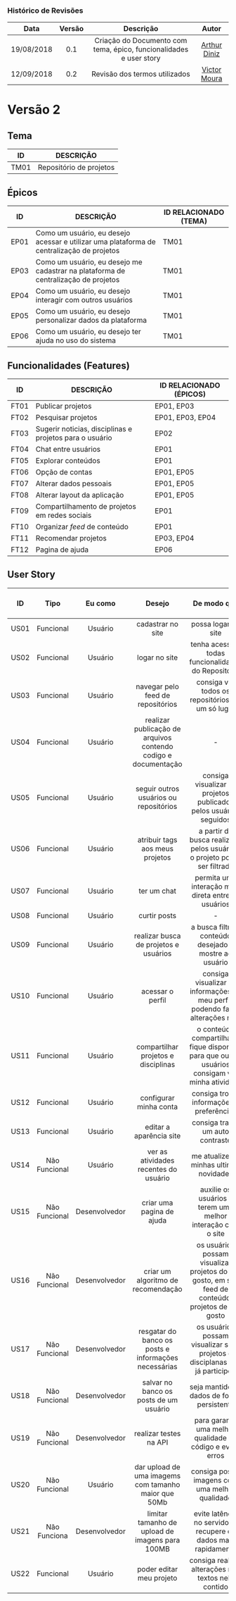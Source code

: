 ### Histórico de Revisões

| Data       | Versão | Descrição            |         Autor             |
|:----------:|:------:|:--------------------:|:-------------------------:|
| 19/08/2018 | 0.1 | Criação do Documento com tema, épico, funcionalidades e user story  | [Arthur Diniz](https://github.com/arthurbdiniz) |
| 12/09/2018 | 0.2 | Revisão dos termos utilizados  | [Victor Moura](https://github.com/victorcmoura) |

# Versão 2

## Tema
| ID | DESCRIÇÃO |
|----|-----------|
|TM01| Repositório de projetos|

## Épicos
| ID | DESCRIÇÃO | ID RELACIONADO (TEMA) |
|----|-----------|----------------|
| EP01 | Como um usuário, eu desejo acessar e utilizar uma plataforma de centralização de projetos | TM01 |
| EP03 | Como um usuário, eu desejo me cadastrar na plataforma de centralização de projetos | TM01 |
| EP04 | Como um usuário, eu desejo interagir com outros usuários | TM01 |
| EP05 | Como um usuário, eu desejo personalizar dados da plataforma | TM01 |
| EP06 | Como um usuário, eu desejo ter ajuda no uso do sistema | TM01 |

## Funcionalidades (Features)
| ID | DESCRIÇÃO | ID RELACIONADO (ÉPICOS) |
|----|-----------|----------------|
| FT01 | Publicar projetos | EP01, EP03 |
| FT02 | Pesquisar projetos | EP01, EP03, EP04 |
| FT03 | Sugerir noticias, disciplinas e projetos  para o usuário | EP02 |
| FT04 | Chat entre usuários | EP01 |
| FT05 | Explorar conteúdos | EP01 |
| FT06 | Opção de contas | EP01, EP05 |
| FT07 | Alterar dados pessoais | EP01, EP05 |
| FT08 | Alterar layout da aplicação | EP01, EP05 |
| FT09 | Compartilhamento de projetos em redes sociais | EP01 |
| FT10 | Organizar _feed_ de conteúdo | EP01 |
| FT11 | Recomendar projetos | EP03, EP04 |
| FT12 | Pagina de ajuda | EP06 |

## User Story

|    ID   |      Tipo     |     Eu como    |      Desejo       | De modo que | Prioridade | Status    | ID RELACIONADO (FEATURES) |
|:-------:|:-------------:|:--------------:|:-----------------:|:-----------:|:----------:|:---------:|:-------------------------------:|
|    US01    |   Funcional   | Usuário        | cadastrar no site | possa logar no site | Alta | To Do | FT05 |
|    US02    |   Funcional   | Usuário        | logar no site | tenha acesso a todas funcionalidades do Repositório | Alta | To Do | FT06 |
|    US03    |   Funcional   | Usuário        | navegar pelo feed de repositórios |    consiga ver todos os repositórios em um só lugar | Alta | To Do | FT02, FT03, FT10 |
|    US04    |   Funcional   | Usuário        | realizar publicação de arquivos contendo codigo e documentação | - | Alta | To Do | FT01 |
|    US05    |   Funcional   | Usuário        | seguir outros usuários ou repositórios | consiga visualizar os projetos publicados pelos usuários seguidos | Alta | To Do | FT02, FT03 |
|    US06    |   Funcional   | Usuário        | atribuir tags aos meus projetos | a partir da busca realizada pelos usuários, o projeto possa ser filtrado | Alta | To Do | FT05 |
|    US07    |   Funcional   | Usuário        | ter um chat | permita uma interação mais direta entre os usuários | Baixa | To Do | FT04 |
|    US08    |   Funcional   | Usuário        | curtir posts | - | Media | To Do | FT02 |
|    US09    |   Funcional   | Usuário        | realizar busca de projetos e usuários | a busca filtre o conteúdo desejado e mostre ao usuário | Alta | To Do | FT05 |
|    US10    |   Funcional   | Usuário        | acessar o perfil | consiga visualizar as informações de meu perfil, podendo fazer alterações nele  | Média | To Do | FT07 |
|    US11    |   Funcional   | Usuário        | compartilhar projetos e disciplinas | o conteúdo compartilhado fique disponível para que outros usuários consigam ver minha atividade | Média | To Do | FT09 |
|    US12    |   Funcional   | Usuário        | configurar minha conta | consiga trocar informações e preferências | Média |To Do | FT08 |
|    US13    |   Funcional   | Usuário        | editar a aparência site | consiga trazer um auto contraste | Baixa| To Do | FT08 |
|    US14    | Não Funcional | Usuário        | ver as atividades recentes do usuário | me atualize de minhas ultimas novidades | Baixa | To Do |  FT10 |
|    US15    | Não Funcional | Desenvolvedor  | criar uma pagina de ajuda | auxilie os usuários a terem uma melhor interação com o site | Média | To Do | FT12
|    US16    |   Não Funcional   | Desenvolvedor  | criar um algoritmo de recomendação | os usuários possam visualizar projetos do seu gosto, em seu feed de conteúdo, projetos de seu gosto | Alta| To Do | FT11
|    US17    |   Não Funcional   | Desenvolvedor  | resgatar do banco os posts e informações necessárias | os usuários possam visualizar seus projetos e disciplanas que já participou | Alta | To Do| FT05
|    US18    |   Não Funcional   | Desenvolvedor  | salvar no banco os posts de um usuário | seja mantido os dados de forma persistente | Alta | To Do | FT05
|    US19    | Não Funcional | Desenvolvedor  | realizar testes na API  | para garantir uma melhor qualidade do código e evitar erros|  Média | To Do | -
|    US20    | Não Funcional | Usuário        | dar upload de uma imagems com tamanho maior que 50Mb | consiga postar imagens com uma melhor qualidade | Média | To Do | FT01
|    US21    | Não Funciona  | Desenvolvedor  | limitar tamanho de upload de imagens para 100MB | evite latência no servidor e recupere os dados mais rapidamente | Alta | To Do | FT01
|    US22    |   Funcional   | Usuário        | poder editar meu projeto | consiga realizar alterações nos textos nele contido | Alta | To Do | FT10 |
